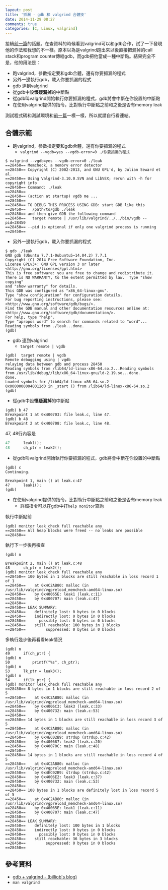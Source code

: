 ```yaml
---
layout: post
title: '抓漏 - gdb 和 valgrind 合體技'
date: 2014-11-29 08:27
comments: true
categories: [C, Linux, valgrind]
---
```

接續[前一篇](http://wen00072-blog.logdown.com/posts/244936-catching-leakage-use-valgrind-checking-c-memory-leak)的話題。在查資料的時候看到valgrind可以和gdb合作，試了一下發現他的作法和我想的不一樣。原本以為是valgrind跑出來以後直接把漏掉的call stack和program counter傳給gdb，而gdb把他當成一種中斷點。結果完全不是，他的用法是：

* 跑valgrind，參數指定要和gdb合體，還有你要抓漏的程式
* 另外一邊執行gdb，載入你要抓漏的程式
* gdb 連到valgrind
* 從gdb中設**懷疑漏掉**的中斷點
* 從gdb叫valgrind開始執行你要抓漏的程式，gdb將會中斷在你設置的中斷點
* 在使用valgrind提供的指令，比對執行中斷點之前和之後是否有memory leak

測試程式碼和測試環境和[前一篇](http://wen00072-blog.logdown.com/posts/244936-catching-leakage-use-valgrind-checking-c-memory-leak)一模一樣，所以就請自行看連結。

## 合體示範

* 跑valgrind，參數指定要和gdb合體，還有你要抓漏的程式
  * `valgrind --vgdb=yes --vgdb-error=0 ./你要抓漏的程式`

```
$ valgrind --vgdb=yes --vgdb-error=0 ./leak
==28450== Memcheck, a memory error detector
==28450== Copyright (C) 2002-2013, and GNU GPL'd, by Julian Seward et al.
==28450== Using Valgrind-3.10.0.SVN and LibVEX; rerun with -h for copyright info
==28450== Command: ./leak
==28450== 
==28450== (action at startup) vgdb me ... 
==28450== 
==28450== TO DEBUG THIS PROCESS USING GDB: start GDB like this
==28450==   /path/to/gdb ./leak
==28450== and then give GDB the following command
==28450==   target remote | /usr/lib/valgrind/../../bin/vgdb --pid=28450
==28450== --pid is optional if only one valgrind process is running
==28450== 
```

* 另外一邊執行gdb，載入你要抓漏的程式
```
$ gdb ./leak
GNU gdb (Ubuntu 7.7.1-0ubuntu5~14.04.2) 7.7.1
Copyright (C) 2014 Free Software Foundation, Inc.
License GPLv3+: GNU GPL version 3 or later <http://gnu.org/licenses/gpl.html>
This is free software: you are free to change and redistribute it.
There is NO WARRANTY, to the extent permitted by law.  Type "show copying"
and "show warranty" for details.
This GDB was configured as "x86_64-linux-gnu".
Type "show configuration" for configuration details.
For bug reporting instructions, please see:
<http://www.gnu.org/software/gdb/bugs/>.
Find the GDB manual and other documentation resources online at:
<http://www.gnu.org/software/gdb/documentation/>.
For help, type "help".
Type "apropos word" to search for commands related to "word"...
Reading symbols from ./leak...done.
(gdb) 
```

* gdb 連到valgrind
  * `target remote | vgdb`
  
```
(gdb)  target remote | vgdb
Remote debugging using | vgdb
relaying data between gdb and process 28450
Reading symbols from /lib64/ld-linux-x86-64.so.2...Reading symbols from /usr/lib/debug//lib/x86_64-linux-gnu/ld-2.19.so...done.
done.
Loaded symbols for /lib64/ld-linux-x86-64.so.2
0x00000000040012d0 in _start () from /lib64/ld-linux-x86-64.so.2
(gdb) 
```

* 從gdb中設**懷疑漏掉**的中斷點

```
(gdb) b 47
Breakpoint 1 at 0x400703: file leak.c, line 47.
(gdb) b 48
Breakpoint 2 at 0x400708: file leak.c, line 48.
```

47, 48行內容是
```c
47	    leak1();
48	    ch_ptr = leak2();
```

* 從gdb叫valgrind開始執行你要抓漏的程式，gdb將會中斷在你設置的中斷點

```
(gdb) c
Continuing.

Breakpoint 1, main () at leak.c:47
47	    leak1();
(gdb)
```

* 在使用valgrind提供的指令，比對執行中斷點之前和之後是否有memory leak
  * 詳細指令可以在gdb中打`help monitor`查詢

執行中斷點前

```
(gdb) monitor leak_check full reachable any
==28450== All heap blocks were freed -- no leaks are possible
==28450== 
```

執行下一步後再檢查

```
(gdb) n

Breakpoint 2, main () at leak.c:48
48	    ch_ptr = leak2();
(gdb) monitor leak_check full reachable any
==28450== 100 bytes in 1 blocks are still reachable in loss record 1 of 1
==28450==    at 0x4C2AB80: malloc (in /usr/lib/valgrind/vgpreload_memcheck-amd64-linux.so)
==28450==    by 0x40065E: leak1 (leak.c:11)
==28450==    by 0x400707: main (leak.c:47)
==28450== 
==28450== LEAK SUMMARY:
==28450==    definitely lost: 0 bytes in 0 blocks
==28450==    indirectly lost: 0 bytes in 0 blocks
==28450==      possibly lost: 0 bytes in 0 blocks
==28450==    still reachable: 100 bytes in 1 blocks
==28450==         suppressed: 0 bytes in 0 blocks
```

多執行幾步後再看看leak情況

```
(gdb) n
49	    if(ch_ptr) {
(gdb) n
50	        printf("%s", ch_ptr);
(gdb) n
53	    lk_ptr = leak3();
(gdb) n
54	    if(lk_ptr) {
(gdb) monitor leak_check full reachable any
==28450== 8 bytes in 1 blocks are still reachable in loss record 2 of 5
==28450==    at 0x4C2AB80: malloc (in /usr/lib/valgrind/vgpreload_memcheck-amd64-linux.so)
==28450==    by 0x4006C3: leak3 (leak.c:33)
==28450==    by 0x400732: main (leak.c:53)
==28450== 
==28450== 14 bytes in 1 blocks are still reachable in loss record 3 of 5
==28450==    at 0x4C2AB80: malloc (in /usr/lib/valgrind/vgpreload_memcheck-amd64-linux.so)
==28450==    by 0x4EC02B9: strdup (strdup.c:42)
==28450==    by 0x400687: leak2 (leak.c:20)
==28450==    by 0x40070C: main (leak.c:48)
==28450== 
==28450== 14 bytes in 1 blocks are still reachable in loss record 4 of 5
==28450==    at 0x4C2AB80: malloc (in /usr/lib/valgrind/vgpreload_memcheck-amd64-linux.so)
==28450==    by 0x4EC02B9: strdup (strdup.c:42)
==28450==    by 0x4006E2: leak3 (leak.c:37)
==28450==    by 0x400732: main (leak.c:53)
==28450== 
==28450== 100 bytes in 1 blocks are definitely lost in loss record 5 of 5
==28450==    at 0x4C2AB80: malloc (in /usr/lib/valgrind/vgpreload_memcheck-amd64-linux.so)
==28450==    by 0x40065E: leak1 (leak.c:11)
==28450==    by 0x400707: main (leak.c:47)
==28450== 
==28450== LEAK SUMMARY:
==28450==    definitely lost: 100 bytes in 1 blocks
==28450==    indirectly lost: 0 bytes in 0 blocks
==28450==      possibly lost: 0 bytes in 0 blocks
==28450==    still reachable: 36 bytes in 3 blocks
==28450==         suppressed: 0 bytes in 0 blocks
==28450== 
```

## 參考資料

* [gdb + valgrind - (billiob's blog)](http://billiob.net/blog/20140330_vgdb.html)
* `man valgrind`
